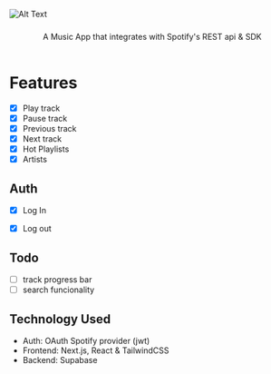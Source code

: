 ![Alt Text](https://fzyxhpuljtyplklakuoy.supabase.co/storage/v1/object/sign/misc/react-music-app.gif?token=eyJhbGciOiJIUzI1NiIsInR5cCI6IkpXVCJ9.eyJ1cmwiOiJtaXNjL3JlYWN0LW11c2ljLWFwcC5naWYiLCJpYXQiOjE3MzA0MjcxOTgsImV4cCI6MTc2MTk2MzE5OH0.FykGiadEKiL4n6YhY7py52MqYaAD5XZXejFws4wm1fM&t=2024-11-01T02%3A13%3A18.621Z)

<h3 align="center"></h3>
<p align="center">
   A Music App that integrates with Spotify's REST api & SDK
  <br />
  <br />
</p>

# Features
- [x] Play track
- [x] Pause track
- [x] Previous track
- [x] Next track
- [x] Hot Playlists
- [x] Artists

## Auth
- [x] Log In
- [x] Log out


## Todo
- [ ] track progress bar
- [ ] search funcionality

## Technology Used
* Auth: OAuth Spotify provider (jwt)
* Frontend: Next.js, React & TailwindCSS
* Backend: Supabase


 